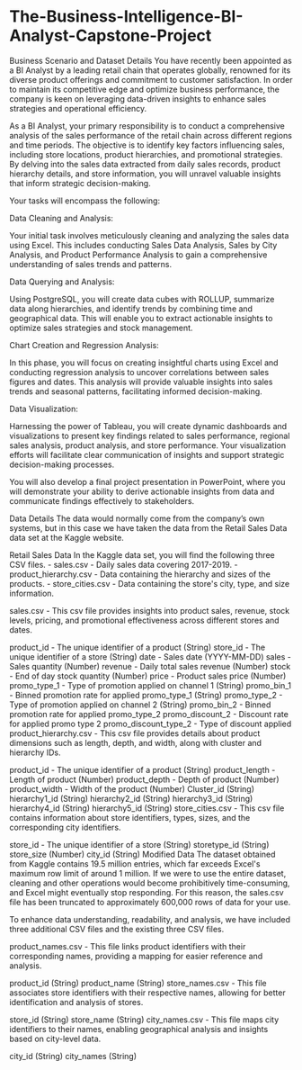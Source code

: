 # The-Business-Intelligence-BI-Analyst-Capstone-Project
Business Scenario and Dataset Details
You have recently been appointed as a BI Analyst by a leading retail chain that operates globally, renowned for its diverse product offerings and commitment to customer satisfaction. In order to maintain its competitive edge and optimize business performance, the company is keen on leveraging data-driven insights to enhance sales strategies and operational efficiency.

As a BI Analyst, your primary responsibility is to conduct a comprehensive analysis of the sales performance of the retail chain across different regions and time periods. The objective is to identify key factors influencing sales, including store locations, product hierarchies, and promotional strategies. By delving into the sales data extracted from daily sales records, product hierarchy details, and store information, you will unravel valuable insights that inform strategic decision-making.

Your tasks will encompass the following:

Data Cleaning and Analysis:

Your initial task involves meticulously cleaning and analyzing the sales data using Excel. This includes conducting Sales Data Analysis, Sales by City Analysis, and Product Performance Analysis to gain a comprehensive understanding of sales trends and patterns.

Data Querying and Analysis:

Using PostgreSQL, you will create data cubes with ROLLUP, summarize data along hierarchies, and identify trends by combining time and geographical data. This will enable you to extract actionable insights to optimize sales strategies and stock management.

Chart Creation and Regression Analysis:

In this phase, you will focus on creating insightful charts using Excel and conducting regression analysis to uncover correlations between sales figures and dates. This analysis will provide valuable insights into sales trends and seasonal patterns, facilitating informed decision-making.

Data Visualization:

Harnessing the power of Tableau, you will create dynamic dashboards and visualizations to present key findings related to sales performance, regional sales analysis, product analysis, and store performance. Your visualization efforts will facilitate clear communication of insights and support strategic decision-making processes.

You will also develop a final project presentation in PowerPoint, where you will demonstrate your ability to derive actionable insights from data and communicate findings effectively to stakeholders.

Data Details
The data would normally come from the company’s own systems, but in this case we have taken the data from the Retail Sales Data data set at the Kaggle website.

Retail Sales Data
In the Kaggle data set, you will find the following three CSV files. - sales.csv - Daily sales data covering 2017-2019. - product_hierarchy.csv - Data containing the hierarchy and sizes of the products. - store_cities.csv - Data containing the store's city, type, and size information.

sales.csv - This csv file provides insights into product sales, revenue, stock levels, pricing, and promotional effectiveness across different stores and dates.

product_id - The unique identifier of a product (String)
store_id - The unique identifier of a store (String)
date - Sales date (YYYY-MM-DD)
sales - Sales quantity (Number)
revenue - Daily total sales revenue (Number)
stock - End of day stock quantity (Number)
price - Product sales price (Number)
promo_type_1 - Type of promotion applied on channel 1 (String)
promo_bin_1 - Binned promotion rate for applied promo_type_1 (String)
promo_type_2 - Type of promotion applied on channel 2 (String)
promo_bin_2 - Binned promotion rate for applied promo_type_2
promo_discount_2 - Discount rate for applied promo type 2
promo_discount_type_2 - Type of discount applied
product_hierarchy.csv - This csv file provides details about product dimensions such as length, depth, and width, along with cluster and hierarchy IDs.

product_id - The unique identifier of a product (String)
product_length - Length of product (Number)
product_depth - Depth of product (Number)
product_width - Width of the product (Number)
Cluster_id (String)
hierarchy1_id (String)
hierarchy2_id (String)
hierarchy3_id (String)
hierarchy4_id (String)
hierarchy5_id (String)
store_cities.csv - This csv file contains information about store identifiers, types, sizes, and the corresponding city identifiers.

store_id - The unique identifier of a store (String)
storetype_id (String)
store_size (Number)
city_id (String)
Modified Data
The dataset obtained from Kaggle contains 19.5 million entries, which far exceeds Excel's maximum row limit of around 1 million. If we were to use the entire dataset, cleaning and other operations would become prohibitively time-consuming, and Excel might eventually stop responding. For this reason, the sales.csv file has been truncated to approximately 600,000 rows of data for your use.

To enhance data understanding, readability, and analysis, we have included three additional CSV files and the existing three CSV files.

product_names.csv - This file links product identifiers with their corresponding names, providing a mapping for easier reference and analysis.

product_id (String)
product_name (String)
store_names.csv - This file associates store identifiers with their respective names, allowing for better identification and analysis of stores.

store_id (String)
store_name (String)
city_names.csv - This file maps city identifiers to their names, enabling geographical analysis and insights based on city-level data.

city_id (String)
city_names (String)
